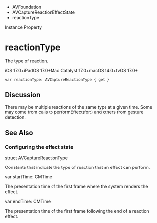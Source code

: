 

- AVFoundation
- AVCaptureReactionEffectState
-  reactionType 

Instance Property

# reactionType

The type of reaction.

iOS 17.0+iPadOS 17.0+Mac Catalyst 17.0+macOS 14.0+tvOS 17.0+

``` source
var reactionType: AVCaptureReactionType { get }
```

## Discussion

There may be multiple reactions of the same type at a given time. Some may come from calls to performEffect(for:) and others from gesture detection.

## See Also

### Configuring the effect state

struct AVCaptureReactionType

Constants that indicate the type of reaction that an effect can perform.

var startTime: CMTime

The presentation time of the first frame where the system renders the effect.

var endTime: CMTime

The presentation time of the first frame following the end of a reaction effect.

